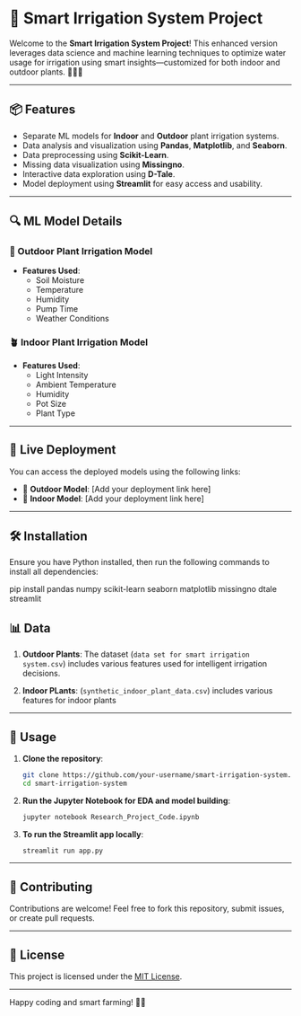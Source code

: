 # 🌱 Smart Irrigation System Project

Welcome to the **Smart Irrigation System Project**! This enhanced version leverages data science and machine learning techniques to optimize water usage for irrigation using smart insights—customized for both indoor and outdoor plants. 🚜💧🏡

---

## 📦 Features

- Separate ML models for **Indoor** and **Outdoor** plant irrigation systems.
- Data analysis and visualization using **Pandas**, **Matplotlib**, and **Seaborn**.
- Data preprocessing using **Scikit-Learn**.
- Missing data visualization using **Missingno**.
- Interactive data exploration using **D-Tale**.
- Model deployment using **Streamlit** for easy access and usability.

---

## 🔍 ML Model Details

### 🌳 Outdoor Plant Irrigation Model
- **Features Used**:
  - Soil Moisture
  - Temperature
  - Humidity
  - Pump Time
  - Weather Conditions

### 🪴 Indoor Plant Irrigation Model
- **Features Used**:
  - Light Intensity
  - Ambient Temperature
  - Humidity
  - Pot Size
  - Plant Type

---

## 🚀 Live Deployment

You can access the deployed models using the following links:

- 🔗 **Outdoor Model**: [Add your deployment link here]
- 🔗 **Indoor Model**: [Add your deployment link here]

---

## 🛠 Installation

Ensure you have Python installed, then run the following commands to install all dependencies:


pip install pandas numpy scikit-learn seaborn matplotlib missingno dtale streamlit
## 📊 Data

1. **Outdoor Plants**:
The dataset (`data set for smart irrigation system.csv`) includes various features used for intelligent irrigation decisions.

2. **Indoor PLants**:
(`synthetic_indoor_plant_data.csv`) includes various features for indoor plants

---

## 🧪 Usage

1. **Clone the repository**:

    ```bash
    git clone https://github.com/your-username/smart-irrigation-system.git
    cd smart-irrigation-system
    ```

2. **Run the Jupyter Notebook for EDA and model building**:

    ```bash
    jupyter notebook Research_Project_Code.ipynb
    ```

3. **To run the Streamlit app locally**:

    ```bash
    streamlit run app.py
    ```

---

## 🤝 Contributing

Contributions are welcome! Feel free to fork this repository, submit issues, or create pull requests.

---

## 📄 License

This project is licensed under the [MIT License](LICENSE).

---

Happy coding and smart farming! 🚀🌿
